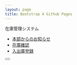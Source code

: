 ```yaml
---
layout: page
title: Bootstrap 4 Github Pages
---
```


<!-- 1.ナビゲーションバーの設定 -->
<nav class="navbar navbar-default">
    <div class="container">
        <!-- 2.ヘッダ情報 -->
        <div class="navbar-header">
            <a class="navbar-brand">在庫管理システム</a>
        </div>
        <!-- 3.リストの配置 -->
        <ul class="nav navbar-nav">
            <li class="active"><a href="#">本部からのお知らせ</a></li>
            <li><a href="#">在庫確認</a></li>
            <li><a href="#">入出庫登録</a></li>
        </ul>
        <!-- 4.ボタン -->
        <button type="button" class="btn btn-default navbar-btn">
            <span class="glyphicon glyphicon-envelope"></span>
        </button>
    </div>
</nav>

